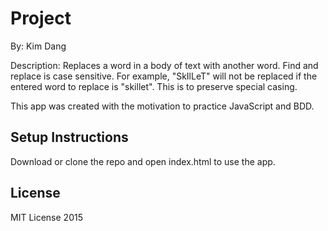 # Project

By: Kim Dang

Description: Replaces a word in a body of text with another word. Find and replace is case sensitive. For example, "SkIlLeT" will not be replaced if the entered word to replace is "skillet". This is to preserve special casing. 

This app was created with the motivation to practice JavaScript and BDD.

Setup Instructions
----

Download or clone the repo and open index.html to use the app.

## License

MIT License 2015